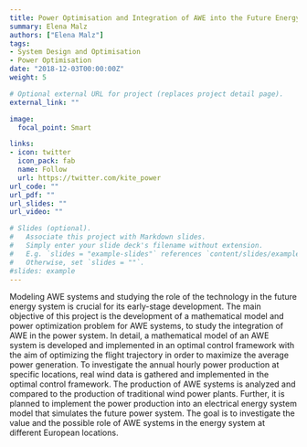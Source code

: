 ```yaml
---
title: Power Optimisation and Integration of AWE into the Future Energy System
summary: Elena Malz
authors: ["Elena Malz"]
tags:
- System Design and Optimisation
- Power Optimisation
date: "2018-12-03T00:00:00Z"
weight: 5

# Optional external URL for project (replaces project detail page).
external_link: ""

image:
  focal_point: Smart

links:
- icon: twitter
  icon_pack: fab
  name: Follow
  url: https://twitter.com/kite_power
url_code: ""
url_pdf: ""
url_slides: ""
url_video: ""

# Slides (optional).
#   Associate this project with Markdown slides.
#   Simply enter your slide deck's filename without extension.
#   E.g. `slides = "example-slides"` references `content/slides/example-slides.md`.
#   Otherwise, set `slides = ""`.
#slides: example
---
```


Modeling AWE systems and studying the role of the technology in the future energy system is crucial for its early-stage development. The main objective of this project is the development of a mathematical model and power optimization problem for AWE systems, to study the integration of AWE in the power system. In detail, a mathematical model of an AWE system is developed and implemented in an optimal control framework with the aim of optimizing the flight trajectory in order to maximize the average power generation. To investigate the annual hourly power production at specific locations, real wind data is gathered and implemented in the optimal control framework. The production of AWE systems is analyzed and compared to the production of traditional wind power plants. Further, it is planned to implement the power production into an electrical energy system model that simulates the future power system. The goal is to investigate the value and the possible role of AWE systems in the energy system at different European locations.
